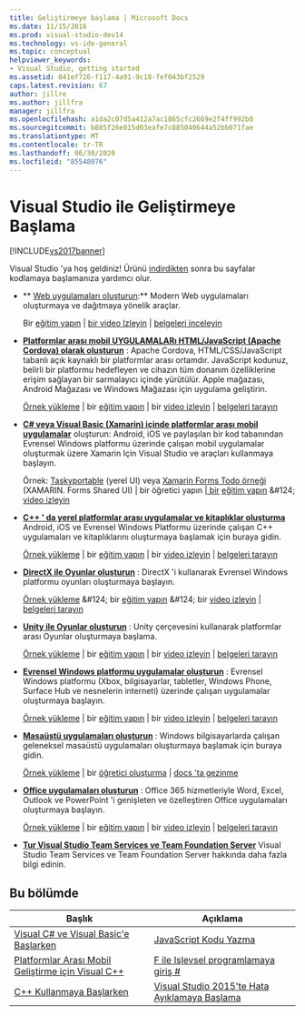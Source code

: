 ```yaml
---
title: Geliştirmeye başlama | Microsoft Docs
ms.date: 11/15/2016
ms.prod: visual-studio-dev14
ms.technology: vs-ide-general
ms.topic: conceptual
helpviewer_keywords:
- Visual Studio, getting started
ms.assetid: 041ef726-f117-4a91-9c18-fef043bf2529
caps.latest.revision: 67
author: jillre
ms.author: jillfra
manager: jillfra
ms.openlocfilehash: a1da2c07d5a412a7ac1865cfc2669e2f4ff992b0
ms.sourcegitcommit: b885f26e015d03eafe7c885040644a52bb071fae
ms.translationtype: MT
ms.contentlocale: tr-TR
ms.lasthandoff: 06/30/2020
ms.locfileid: "85548076"
---
```

# <a name="get-started-developing-with-visual-studio"></a>Visual Studio ile Geliştirmeye Başlama
[!INCLUDE[vs2017banner](../includes/vs2017banner.md)]

Visual Studio 'ya hoş geldiniz! Ürünü [indirdikten](https://visualstudio.microsoft.com/vs/community/) sonra bu sayfalar kodlamaya başlamanıza yardımcı olur.

- ** [Web uygulamaları oluşturun](https://www.visualstudio.com/features/modern-web-tooling-vs):** Modern Web uygulamaları oluşturmaya ve dağıtmaya yönelik araçlar.

     Bir [eğitim yapın](https://docs.asp.net/en/latest/tutorials/your-first-aspnet-application.html) &#124; [bir video Izleyin](/aspnet/core/?view=aspnetcore-3.0) &#124; [belgeleri inceleyin](https://docs.asp.net/)

- **[Platformlar arası mobil UYGULAMALARı HTML/JavaScript (Apache Cordova) olarak oluşturun](/visualstudio/cross-platform/tools-for-cordova/?view=toolsforcordova-2017)** : Apache Cordova, HTML/CSS/JavaScript tabanlı açık kaynaklı bir platformlar arası ortamdır.  JavaScript kodunuz, belirli bir platformu hedefleyen ve cihazın tüm donanım özelliklerine erişim sağlayan bir sarmalayıcı içinde yürütülür. Apple mağazası, Android Mağazası ve Windows Mağazası için uygulama geliştirin.

     [Örnek yükleme](https://github.com/Microsoft/cordova-samples/tree/master/todo-angularjs) &#124; bir [eğitim yapın](/visualstudio/cross-platform/tools-for-cordova/?view=toolsforcordova-2017) &#124; bir [video izleyin](https://channel9.msdn.com/Blogs/Seth-Juarez/Getting-Started-with-Apache-Cordova-in-Visual-Studio) &#124; [belgeleri tarayın](/visualstudio/cross-platform/tools-for-cordova/?view=toolsforcordova-2017)

- **[C# veya Visual Basic (Xamarin) içinde platformlar arası mobil uygulamalar](../cross-platform/visual-studio-and-xamarin.md)** oluşturun: Android, iOS ve paylaşılan bir kod tabanından Evrensel Windows platformu üzerinde çalışan mobil uygulamalar oluşturmak üzere Xamarin Için Visual Studio ve araçları kullanmaya başlayın.

     Örnek: [Taskyportable](https://github.com/xamarin/mobile-samples/tree/master/TaskyPortable) (yerel UI) veya [Xamarin Forms Todo örneği](https://github.com/xamarin/xamarin-forms-samples/tree/master/Todo) (XAMARIN. Forms Shared UI) &#124; bir öğretici yapın [&#124; bir](https://msdn.microsoft.com/library/mt299001.aspx) [eğitim yapın](https://msdn.microsoft.com/library/dn879698\(v=vs.140\).aspx) &#124; [video izleyin](https://channel9.msdn.com/Series/Cross-Platform-Development-with-Xamarin--Visual-Studio/01)

- **[C++ ' da yerel platformlar arası uygulamalar ve kitaplıklar oluşturma](https://www.visualstudio.com/explore/cplusplus-mdd-vs.aspx)** Android, iOS ve Evrensel Windows Platformu üzerinde çalışan C++ uygulamaları ve kitaplıklarını oluşturmaya başlamak için buraya gidin.

     [Örnek yükleme](https://code.msdn.microsoft.com/MoreTeaPots-Android-a9bd8549) &#124; bir [eğitim yapın](https://msdn.microsoft.com/library/dn707595.aspx) &#124; bir [video izleyin](https://channel9.msdn.com/Series/ConnectOn-Demand/239) &#124; [belgeleri tarayın](https://msdn.microsoft.com/library/dn707591.aspx)

- **[DirectX ile Oyunlar oluşturun](https://msdn.microsoft.com/library/windows/desktop/ee663274\(v=vs.85\).aspx)** : DirectX 'i kullanarak Evrensel Windows platformu oyunları oluşturmaya başlayın.

     [Örnek yükleme](https://msdn.microsoft.com/library/windows/desktop/bb153300\(v=vs.85\).aspx) &#124; bir [eğitim yapın](https://msdn.microsoft.com/library/windows/desktop/bb153264\(v=vs.85\).aspx) &#124; bir [video izleyin](https://channel9.msdn.com/Series/Introduction-to-C-and-DirectX-Game-Development/01) &#124; [belgeleri tarayın](https://msdn.microsoft.com/library/windows/desktop/ee663274\(v=vs.85\).aspx)

- **[Unity ile Oyunlar oluşturun](../cross-platform/visual-studio-tools-for-unity.md)** : Unity çerçevesini kullanarak platformlar arası Oyunlar oluşturmaya başlama.

     [Örnek yükleme](http://unity3d.com/learn/resources/downloads) &#124; bir [eğitim yapın](https://learn.unity.com/projects) &#124; bir [video izleyin](https://www.youtube.com/playlist?list=PLReL099Y5nRfseAg0k1SJOlpqdcsDs8Em) &#124; [belgeleri tarayın](https://msdn.microsoft.com/library/dn940019\(v=vs.140\).aspx)

- **[Evrensel Windows platformu uygulamalar oluşturun](https://dev.windows.com/windows-apps)** : Evrensel Windows platformu (Xbox, bilgisayarlar, tabletler, Windows Phone, Surface Hub ve nesnelerin interneti) üzerinde çalışan uygulamalar oluşturmaya başlayın.

     [Örnek yükleme](https://github.com/Microsoft/Windows-universal-samples) &#124; bir [eğitim yapın](https://msdn.microsoft.com/library/windows/apps/dn765018.aspx) &#124; bir [video izleyin](https://channel9.msdn.com/Blogs/One-Dev-Minute/Getting-started-with-Windows-10) &#124; [belgeleri tarayın](https://dev.windows.com)

- **[Masaüstü uygulamaları oluşturun](https://dev.windows.com/desktop)** : Windows bilgisayarlarda çalışan geleneksel masaüstü uygulamaları oluşturmaya başlamak için buraya gidin.

     [Örnek yükleme](https://github.com/microsoft/windows-classic-samples) &#124; bir [öğretici oluşturma](https://msdn.microsoft.com/library/dd492171.aspx) &#124; [docs 'ta gezinme](https://dev.windows.com/desktop)

- **[Office uygulamaları oluşturun](https://msdn.microsoft.com/library/fp161347.aspx)** : Office 365 hizmetleriyle Word, Excel, Outlook ve PowerPoint 'i genişleten ve özelleştiren Office uygulamaları oluşturmaya başlayın.

     [Örnek yükleme](https://code.msdn.microsoft.com/office365/) &#124; bir [eğitim yapın](https://developer.microsoft.com/graph) &#124; bir [video izleyin](https://developer.microsoft.com/office/gallery/?filterBy=Videos) &#124; [belgeleri tarayın](https://msdn.microsoft.com/office/aa905340.aspx)

- **[Tur Visual Studio Team Services ve Team Foundation Server](https://www.visualstudio.com/products/visual-studio-team-services-vs)**  Visual Studio Team Services ve Team Foundation Server hakkında daha fazla bilgi edinin.

## <a name="in-this-section"></a>Bu bölümde

|Başlık|Açıklama|
|-|-|
|[Visual C# ve Visual Basic'e Başlarken](../ide/getting-started-with-visual-csharp-and-visual-basic.md)|[JavaScript Kodu Yazma](https://msdn.microsoft.com/library/cte3c772\(v=vs.94\).aspx)|
|[Platformlar Arası Mobil Geliştirme için Visual C++](../cross-platform/visual-cpp-for-cross-platform-mobile-development.md)|[F ile Işlevsel programlamaya giriş #](https://msdn.microsoft.com/library/vstudio/dd233147.aspx)|
|[C++ Kullanmaya Başlarken](../ide/getting-started-with-cpp-in-visual-studio.md)|[Visual Studio 2015'te Hata Ayıklamaya Başlama](../ide/getting-started-with-debugging-in-visual-studio-2015.md)|

